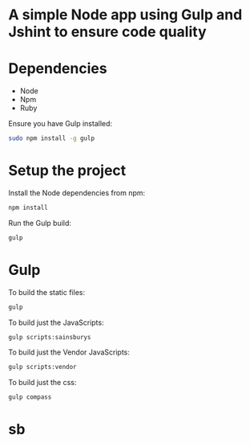 # A simple Node app using Gulp and Jshint to ensure code quality

# Dependencies
* Node
* Npm
* Ruby

Ensure you have Gulp installed:

```bash
sudo npm install -g gulp
```

# Setup the project

Install the Node dependencies from npm:

```bash
npm install
```

Run the Gulp build:
```bash
gulp
```

# Gulp

To build the static files:

```bash
gulp
```

To build just the JavaScripts:

```bash
gulp scripts:sainsburys
```

To build just the Vendor JavaScripts:

```bash
gulp scripts:vendor
```

To build just the css:

```bash
gulp compass
```

# sb 
